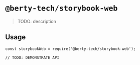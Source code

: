 # `@berty-tech/storybook-web`

> TODO: description

## Usage

```
const storybookWeb = require('@berty-tech/storybook-web');

// TODO: DEMONSTRATE API
```
